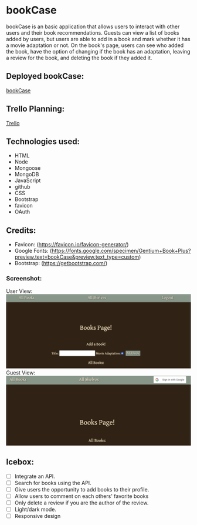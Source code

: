 # bookCase

bookCase is an basic application that allows users to interact with other users and their book recommendations. Guests can view a list of books added by users, but users are able to add in a book and mark whether it has a movie adaptation or not. On the book's page, users can see who added the book, have the option of changing if the book has an adaptation, leaving a review for the book, and deleting the book if they added it. 

## Deployed bookCase:
[bookCase](https://bookcase-ilysim.herokuapp.com/books)
## Trello Planning:
[Trello](https://trello.com/b/yZva8URA/bookcase)

## Technologies used:
- HTML
- Node
- Mongoose
- MongoDB
- JavaScript
- github
- CSS
- Bootstrap
- favicon
- OAuth

## Credits:
- Favicon: (https://favicon.io/favicon-generator/)
- Google Fonts: (https://fonts.google.com/specimen/Gentium+Book+Plus?preview.text=bookCase&preview.text_type=custom)
- Bootstrap: (https://getbootstrap.com/)

### Screenshot: 
User View:![User logged in:](./assets/user.png)
Guest View:![Guest only view:](./assets/guest.png)

## Icebox:
- [ ] Integrate an API.
- [ ] Search for books using the API.
- [ ] Give users the opportunity to add books to their profile.
- [ ] Allow users to comment on each others' favorite books
- [ ] Only delete a review if you are the author of the review.
- [ ] Light/dark mode.
- [ ] Responsive design
